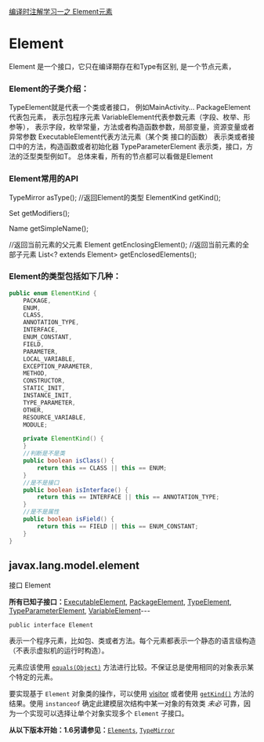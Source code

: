 [编译时注解学习一之 Element元素](https://www.jianshu.com/p/ba5a4b159664)
[]()
[]()
[]()
[]()
[]()
[]()
[]()

# Element

Element 是一个接口，它只在编译期存在和Type有区别, 是一个节点元素，

### Element的子类介绍：

TypeElement就是代表一个类或者接口， 例如MainActivity…
PackageElement代表包元素，  表示包程序元素
VariableElement代表参数元素（字段、枚举、形参等），  表示字段，枚举常量，方法或者构造函数参数，局部变量，资源变量或者异常参数
ExecutableElement代表方法元素（某个类 接口的函数）    表示类或者接口中的方法，构造函数或者初始化器
TypeParameterElement   表示类，接口，方法的泛型类型例如T。
总体来看，所有的节点都可以看做是Element

### Element常用的API

TypeMirror asType();
//返回Element的类型
ElementKind getKind();

Set<Modifier> getModifiers();

Name getSimpleName();

//返回当前元素的父元素
Element getEnclosingElement();
//返回当前元素的全部子元素
List<? extends Element> getEnclosedElements();

### Element的类型包括如下几种：

```java
public enum ElementKind {
    PACKAGE,
    ENUM,
    CLASS,
    ANNOTATION_TYPE,
    INTERFACE,
    ENUM_CONSTANT,
    FIELD,
    PARAMETER,
    LOCAL_VARIABLE,
    EXCEPTION_PARAMETER,
    METHOD,
    CONSTRUCTOR,
    STATIC_INIT,
    INSTANCE_INIT,
    TYPE_PARAMETER,
    OTHER,
    RESOURCE_VARIABLE,
    MODULE;

    private ElementKind() {
    }
	//判断是不是类
    public boolean isClass() {
        return this == CLASS || this == ENUM;
    }
	//是不是接口
    public boolean isInterface() {
        return this == INTERFACE || this == ANNOTATION_TYPE;
    }
	//是不是属性
    public boolean isField() {
        return this == FIELD || this == ENUM_CONSTANT;
    }
}
```

## javax.lang.model.element

接口 Element

**所有已知子接口：**[ExecutableElement](https://download.oracle.com/technetwork/java/javase/6/docs/zh/api/javax/lang/model/element/ExecutableElement.html "javax.lang.model.element 中的接口"), [PackageElement](https://download.oracle.com/technetwork/java/javase/6/docs/zh/api/javax/lang/model/element/PackageElement.html "javax.lang.model.element 中的接口"), [TypeElement](https://download.oracle.com/technetwork/java/javase/6/docs/zh/api/javax/lang/model/element/TypeElement.html "javax.lang.model.element 中的接口"), [TypeParameterElement](https://download.oracle.com/technetwork/java/javase/6/docs/zh/api/javax/lang/model/element/TypeParameterElement.html "javax.lang.model.element 中的接口"), [VariableElement](https://download.oracle.com/technetwork/java/javase/6/docs/zh/api/javax/lang/model/element/VariableElement.html "javax.lang.model.element 中的接口")---

```
public interface Element
```

表示一个程序元素，比如包、类或者方法。每个元素都表示一个静态的语言级构造（不表示虚拟机的运行时构造）。

元素应该使用 [`equals(Object)`](https://download.oracle.com/technetwork/java/javase/6/docs/zh/api/javax/lang/model/element/Element.html#equals(java.lang.Object)) 方法进行比较。不保证总是使用相同的对象表示某个特定的元素。

要实现基于 `Element` 对象类的操作，可以使用 [visitor](https://download.oracle.com/technetwork/java/javase/6/docs/zh/api/javax/lang/model/element/ElementVisitor.html "javax.lang.model.element 中的接口") 或者使用 [`getKind()`](https://download.oracle.com/technetwork/java/javase/6/docs/zh/api/javax/lang/model/element/Element.html#getKind()) 方法的结果。使用 `instanceof` 确定此建模层次结构中某一对象的有效类 *未必* 可靠，因为一个实现可以选择让单个对象实现多个 `Element` 子接口。

**从以下版本开始：**1.6**另请参见：**[`Elements`](https://download.oracle.com/technetwork/java/javase/6/docs/zh/api/javax/lang/model/util/Elements.html "javax.lang.model.util 中的接口"), [`TypeMirror`](https://download.oracle.com/technetwork/java/javase/6/docs/zh/api/javax/lang/model/type/TypeMirror.html "javax.lang.model.type 中的接口")

